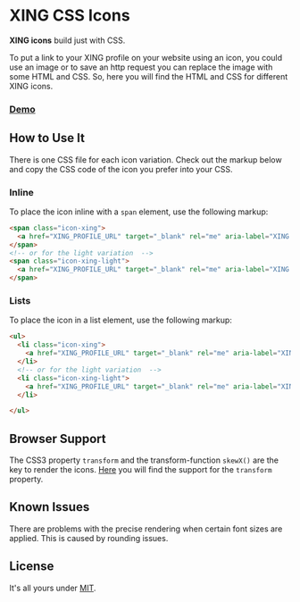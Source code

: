 # XING CSS Icons

**XING icons** build just with CSS.

To put a link to your XING profile on your website using an icon, you could use an image or to save an http 
request you can replace the image with some HTML and CSS. So, here you will find the HTML and CSS for different XING 
icons.

### [Demo](https://fabianmebus.com/xing-css-icons/)

## How to Use It

There is one CSS file for each icon variation. Check out the markup below and copy the CSS code of the icon you prefer into your 
CSS.

### Inline

To place the icon inline with a `span` element, use the following markup:

```html
<span class="icon-xing">
  <a href="XING_PROFILE_URL" target="_blank" rel="me" aria-label="XING profile"></a>
</span>
<!-- or for the light variation  -->
<span class="icon-xing-light">
  <a href="XING_PROFILE_URL" target="_blank" rel="me" aria-label="XING profile"></a>
</span>
```

### Lists

To place the icon in a list element, use the following markup:

```html
<ul>
  <li class="icon-xing">
    <a href="XING_PROFILE_URL" target="_blank" rel="me" aria-label="XING profile"></a>
  </li>
  <!-- or for the light variation  -->
  <li class="icon-xing-light">
    <a href="XING_PROFILE_URL" target="_blank" rel="me" aria-label="XING profile"></a>
  </li>

</ul>
```

## Browser Support
The CSS3 property `transform` and the transform-function `skewX()` are the key to render the icons. 
[Here](http://caniuse.com/#search=transform) you will find the support for the `transform` property.

## Known Issues
There are problems with the precise rendering when certain font sizes are applied. This is caused by rounding issues.

## License
It's all yours under [MIT](LICENSE.md).
